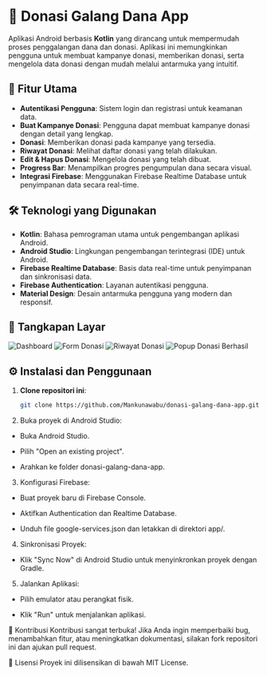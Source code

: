 # 📱 Donasi Galang Dana App

Aplikasi Android berbasis **Kotlin** yang dirancang untuk mempermudah proses penggalangan dana dan donasi. Aplikasi ini memungkinkan pengguna untuk membuat kampanye donasi, memberikan donasi, serta mengelola data donasi dengan mudah melalui antarmuka yang intuitif.

## 🚀 Fitur Utama

- **Autentikasi Pengguna**: Sistem login dan registrasi untuk keamanan data.
- **Buat Kampanye Donasi**: Pengguna dapat membuat kampanye donasi dengan detail yang lengkap.
- **Donasi**: Memberikan donasi pada kampanye yang tersedia.
- **Riwayat Donasi**: Melihat daftar donasi yang telah dilakukan.
- **Edit & Hapus Donasi**: Mengelola donasi yang telah dibuat.
- **Progress Bar**: Menampilkan progres pengumpulan dana secara visual.
- **Integrasi Firebase**: Menggunakan Firebase Realtime Database untuk penyimpanan data secara real-time.

## 🛠️ Teknologi yang Digunakan

- **Kotlin**: Bahasa pemrograman utama untuk pengembangan aplikasi Android.
- **Android Studio**: Lingkungan pengembangan terintegrasi (IDE) untuk Android.
- **Firebase Realtime Database**: Basis data real-time untuk penyimpanan dan sinkronisasi data.
- **Firebase Authentication**: Layanan autentikasi pengguna.
- **Material Design**: Desain antarmuka pengguna yang modern dan responsif.

## 📸 Tangkapan Layar

![Dashboard](SSDashboard3.png)
![Form Donasi](SSFormDonasi.png)
![Riwayat Donasi](SSRiwayatDonasi.png)
![Popup Donasi Berhasil](SSPopupDonasiBerhasil.png)

## ⚙️ Instalasi dan Penggunaan

1. **Clone repositori ini**:

   ```bash
   git clone https://github.com/Mankunawabu/donasi-galang-dana-app.git
2. Buka proyek di Android Studio:

  - Buka Android Studio.

  - Pilih "Open an existing project".

  - Arahkan ke folder donasi-galang-dana-app.

3. Konfigurasi Firebase:

  - Buat proyek baru di Firebase Console.

  - Aktifkan Authentication dan Realtime Database.

  - Unduh file google-services.json dan letakkan di direktori app/.

4. Sinkronisasi Proyek:

  - Klik "Sync Now" di Android Studio untuk menyinkronkan proyek dengan Gradle.

5. Jalankan Aplikasi:

  - Pilih emulator atau perangkat fisik.

  - Klik "Run" untuk menjalankan aplikasi.

🤝 Kontribusi
Kontribusi sangat terbuka! Jika Anda ingin memperbaiki bug, menambahkan fitur, atau meningkatkan dokumentasi, silakan fork repositori ini dan ajukan pull request.

📄 Lisensi
Proyek ini dilisensikan di bawah MIT License.



